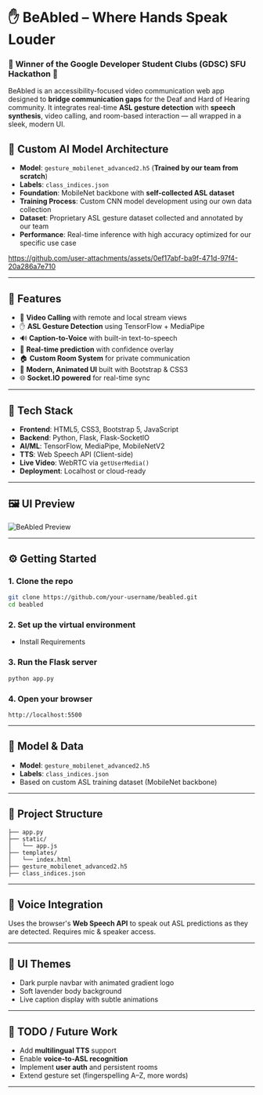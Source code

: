 # ✋ BeAbled – Where Hands Speak Louder

### 🎉 **Winner of the Google Developer Student Clubs (GDSC) SFU Hackathon** 🎉
BeAbled is an accessibility-focused video communication web app designed to **bridge communication gaps** for the Deaf and Hard of Hearing community. It integrates real-time **ASL gesture detection** with **speech synthesis**, video calling, and room-based interaction — all wrapped in a sleek, modern UI.

## 🤖 Custom AI Model Architecture
- **Model**: `gesture_mobilenet_advanced2.h5` (**Trained by our team from scratch**)
- **Labels**: `class_indices.json`  
- **Foundation**: MobileNet backbone with **self-collected ASL dataset**
- **Training Process**: Custom CNN model development using our own data collection
- **Dataset**: Proprietary ASL gesture dataset collected and annotated by our team
- **Performance**: Real-time inference with high accuracy optimized for our specific use case


https://github.com/user-attachments/assets/0ef17abf-ba9f-471d-97f4-20a286a7e710



---

## 🌟 Features

- 🎥 **Video Calling** with remote and local stream views  
- ✋ **ASL Gesture Detection** using TensorFlow + MediaPipe  
- 🔊 **Caption-to-Voice** with built-in text-to-speech  
- 🧠 **Real-time prediction** with confidence overlay  
- 🏠 **Custom Room System** for private communication  
- 🎨 **Modern, Animated UI** built with Bootstrap & CSS3  
- 🌐 **Socket.IO powered** for real-time sync

---

## 🧠 Tech Stack

- **Frontend**: HTML5, CSS3, Bootstrap 5, JavaScript  
- **Backend**: Python, Flask, Flask-SocketIO  
- **AI/ML**: TensorFlow, MediaPipe, MobileNetV2  
- **TTS**: Web Speech API (Client-side)  
- **Live Video**: WebRTC via `getUserMedia()`  
- **Deployment**: Localhost or cloud-ready

---

## 🖼️ UI Preview

![BeAbled Preview](docs/ui-preview.png)

---

## ⚙️ Getting Started

### 1. Clone the repo
```bash
git clone https://github.com/your-username/beabled.git
cd beabled
```

### 2. Set up the virtual environment
- Install Requirements

### 3. Run the Flask server
```bash
python app.py
```

### 4. Open your browser
```
http://localhost:5500
```

---

## 🤖 Model & Data

- **Model**: `gesture_mobilenet_advanced2.h5`  
- **Labels**: `class_indices.json`  
- Based on custom ASL training dataset (MobileNet backbone)

---

## 📁 Project Structure

```
├── app.py
├── static/
│   └── app.js
├── templates/
│   └── index.html
├── gesture_mobilenet_advanced2.h5
├── class_indices.json

```

---

## 📢 Voice Integration

Uses the browser's **Web Speech API** to speak out ASL predictions as they are detected. Requires mic & speaker access.

---

## 💜 UI Themes

- Dark purple navbar with animated gradient logo
- Soft lavender body background
- Live caption display with subtle animations

---

## 📌 TODO / Future Work

- Add **multilingual TTS** support  
- Enable **voice-to-ASL recognition**  
- Implement **user auth** and persistent rooms  
- Extend gesture set (fingerspelling A–Z, more words)

---

